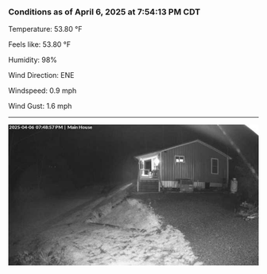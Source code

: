### Conditions as of April 6, 2025 at 7:54:13 PM CDT 

Temperature: 53.80 &deg;F

Feels like: 53.80 &deg;F

Humidity: 98%

Wind Direction: ENE

Windspeed: 0.9 mph

Wind Gust: 1.6 mph

---

<img src="./images/latest.jpeg"/>

